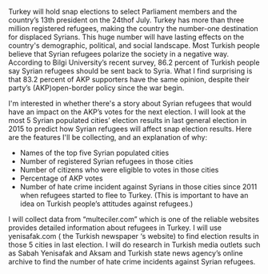 Turkey will hold snap elections to select Parliament members and the country’s 13th president  on the 24thof July.  Turkey has more than three million registered  refugees, making the country the number-one destination for displaced Syrians. This huge number  will have lasting effects on the country's demographic, political, and social landscape. Most Turkish people believe that Syrian refugees polarize the society in a negative way.  According to Bilgi University’s recent survey, 86.2 percent of Turkish people say Syrian refugees should be sent back to Syria. What I find surprising is that 83.2 percent of AKP supporters have the same opinion, despite their party’s (AKP)open-border policy since the war begin.  

I'm interested in whether there's a story about Syrian refugees that would have an impact on the AKP’s votes for the next election. I will look at the most  5 Syrian populated cities’ election results in last general election in 2015 to predict how Syrian refugees will affect snap election results.
Here are the features I'll be collecting, and an explanation of why:
* Names of the top five Syrian populated cities
* Number of registered Syrian refugees in those cities 
* Number of citizens who were eligible to votes in those cities
* Percentage of AKP votes 
* Number of hate crime incident against Syrians in those cities since 2011 when refugees started to flee to Turkey. (This is important to have an idea on Turkish people’s attitudes against refugees.)

I will collect data from “multeciler.com” which is one of the reliable websites provides detailed information about refugees in Turkey. I will use yenisafak.com ( the Turkish newspaper ‘s website) to find election results in those 5 cities in last election. 
I will do research in Turkish media outlets such as Sabah Yenisafak and Aksam and Turkish state news agency’s online archive to find the number of hate crime incidents against Syrian refugees.

